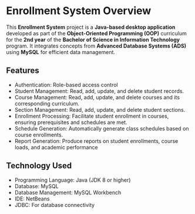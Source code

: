  # Enrollment System Overview
This **Enrollment System** project is a **Java-based desktop application**
developed as part of the **Object-Oriented Programming (OOP)** curriculum
for the **2nd year** of the **Bachelor of Science in Information Technology** program.
It integrates concepts from **Advanced Database Systems (ADS)** using **MySQL** for efficient data management.

## Features
<ul>
  <li>Authentication: Role-based access control</li>
  <li>Student Management: Read, add, update, and delete student records.</li>
  <li>Course Management: Read, add, update, and delete courses and its corresponding curriculum.</li>
  <li>Section Management: Read, add, update, and delete student sections.</li>
  <li>Enrollment Processing: Facilitate student enrollment in courses, ensuring prerequisites and schedules are met.</li>
  <li>Schedule Generation: Automatically generate class schedules based on course enrollments.</li>
  <li>Report Generation: Produce reports on student enrollments, course loads, and academic performance</li>
</ul>

## Technology Used
<ul>
  <li>Programming Language: Java (JDK 8 or higher)</li>
  <li>Database: MySQL</li>
  <li>Database Management: MySQL Workbench</li>
  <li>IDE: NetBeans</li>
  <li>JDBC: For database connectivity</li>
</ul>

<!--
### Installation
1. **Clone the repository**
   <code>git clone https://github.com/SamuelAlac/BSIT-2DG2-EnrollmentSystem.git</code>
-->
